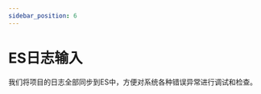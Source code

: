 ```yaml
---
sidebar_position: 6
---
```


# ES日志输入


我们将项目的日志全部同步到ES中，方便对系统各种错误异常进行调试和检查。

<!-- ![Docusaurus Plushie](./image/es.png)
 -->
